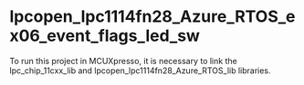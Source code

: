 # lpcopen_lpc1114fn28_Azure_RTOS_ex06_event_flags_led_sw
To run this project in MCUXpresso, it is necessary to link the lpc_chip_11cxx_lib and lpcopen_lpc1114fn28_Azure_RTOS_lib libraries.
